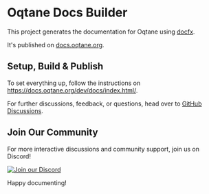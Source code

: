 # Oqtane Docs Builder

This project generates the documentation for Oqtane using [docfx](https://dotnet.github.io/docfx/).

It's published on [docs.oqtane.org](https://docs.oqtane.org).

## Setup, Build & Publish

To set everything up, follow the instructions on <https://docs.oqtane.org/dev/docs/index.html/>.

For further discussions, feedback, or questions, head over to [GitHub Discussions](https://github.com/oqtane/oqtane.docs/discussions).

## Join Our Community

For more interactive discussions and community support, join us on Discord!

[![Join our Discord](https://img.shields.io/badge/Join%20Discord-7289DA?style=for-the-badge&logo=discord&logoColor=white)](https://discord.gg/BnPny88avK)

Happy documenting!
